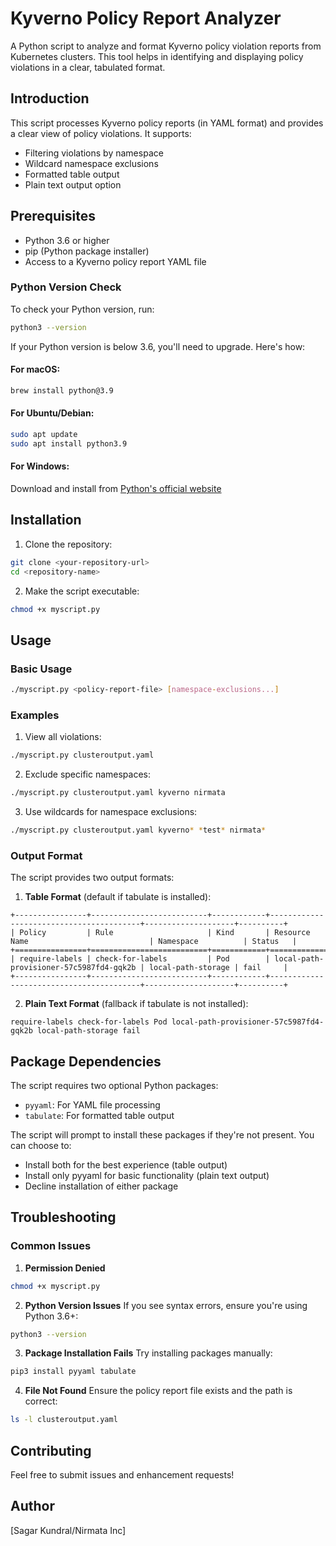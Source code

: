 # Kyverno Policy Report Analyzer

A Python script to analyze and format Kyverno policy violation reports from Kubernetes clusters. This tool helps in identifying and displaying policy violations in a clear, tabulated format.

## Introduction

This script processes Kyverno policy reports (in YAML format) and provides a clear view of policy violations. It supports:
- Filtering violations by namespace
- Wildcard namespace exclusions
- Formatted table output
- Plain text output option

## Prerequisites

- Python 3.6 or higher
- pip (Python package installer)
- Access to a Kyverno policy report YAML file

### Python Version Check

To check your Python version, run:
```bash
python3 --version
```

If your Python version is below 3.6, you'll need to upgrade. Here's how:

#### For macOS:
```bash
brew install python@3.9
```

#### For Ubuntu/Debian:
```bash
sudo apt update
sudo apt install python3.9
```

#### For Windows:
Download and install from [Python's official website](https://www.python.org/downloads/)

## Installation

1. Clone the repository:
```bash
git clone <your-repository-url>
cd <repository-name>
```

2. Make the script executable:
```bash
chmod +x myscript.py
```

## Usage

### Basic Usage

```bash
./myscript.py <policy-report-file> [namespace-exclusions...]
```

### Examples

1. View all violations:
```bash
./myscript.py clusteroutput.yaml
```

2. Exclude specific namespaces:
```bash
./myscript.py clusteroutput.yaml kyverno nirmata
```

3. Use wildcards for namespace exclusions:
```bash
./myscript.py clusteroutput.yaml kyverno* *test* nirmata*
```

### Output Format

The script provides two output formats:

1. **Table Format** (default if tabulate is installed):
```
+----------------+--------------------------+------------+-----------------------------------------+--------------------+----------+
| Policy         | Rule                     | Kind       | Resource Name                           | Namespace          | Status   |
+================+==========================+============+=========================================+====================+==========+
| require-labels | check-for-labels         | Pod        | local-path-provisioner-57c5987fd4-gqk2b | local-path-storage | fail     |
+----------------+--------------------------+------------+-----------------------------------------+--------------------+----------+
```

2. **Plain Text Format** (fallback if tabulate is not installed):
```
require-labels check-for-labels Pod local-path-provisioner-57c5987fd4-gqk2b local-path-storage fail
```

## Package Dependencies

The script requires two optional Python packages:
- `pyyaml`: For YAML file processing
- `tabulate`: For formatted table output

The script will prompt to install these packages if they're not present. You can choose to:
- Install both for the best experience (table output)
- Install only pyyaml for basic functionality (plain text output)
- Decline installation of either package

## Troubleshooting

### Common Issues

1. **Permission Denied**
```bash
chmod +x myscript.py
```

2. **Python Version Issues**
If you see syntax errors, ensure you're using Python 3.6+:
```bash
python3 --version
```

3. **Package Installation Fails**
Try installing packages manually:
```bash
pip3 install pyyaml tabulate
```

4. **File Not Found**
Ensure the policy report file exists and the path is correct:
```bash
ls -l clusteroutput.yaml
```

## Contributing

Feel free to submit issues and enhancement requests!


## Author

[Sagar Kundral/Nirmata Inc] 
